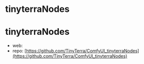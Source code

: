 tinyterraNodes
========================

# tinyterraNodes

* web:
* repo: [https://github.com/TinyTerra/ComfyUI_tinyterraNodes](https://github.com/TinyTerra/ComfyUI_tinyterraNodes)